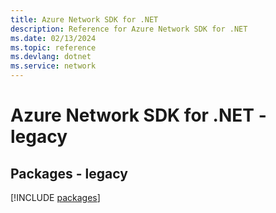 ```yaml
---
title: Azure Network SDK for .NET
description: Reference for Azure Network SDK for .NET
ms.date: 02/13/2024
ms.topic: reference
ms.devlang: dotnet
ms.service: network
---
```

# Azure Network SDK for .NET - legacy
## Packages - legacy
[!INCLUDE [packages](network-index.md)]
